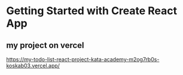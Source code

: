 # Getting Started with Create React App

## my project on vercel
https://my-todo-list-react-project-kata-academy-m2og7rb0s-koskab03.vercel.app/